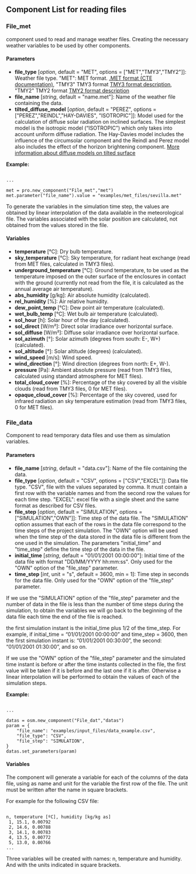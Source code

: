 ## Component List for reading files

### File_met

component used to read and manage weather files. Creating the necessary weather variables to be used by other components.

#### Parameters
- **file_type** [_option_, default = "MET", options = ["MET","TMY3","TMY2"]]: Weather file type. "MET": MET format. [.MET format (CTE documentation)](https://www.codigotecnico.org/pdf/Documentos/HE/20170202-DOC-DB-HE-0-Climas%20de%20referencia.pdf), "TMY3" TMY3 format [TMY3 format description](https://www.nrel.gov/docs/fy08osti/43156.pdf), "TMY2" TMY2 format [TMY2 format description](https://www.nrel.gov/docs/legosti/old/7668.pdf)
- **file_name** [_string_, default = "name.met"]: Name of the weather file containing the data. 
- **tilted_diffuse_model** [_option_, default = "PEREZ", options = ["PEREZ","REINDL","HAY-DAVIES", "ISOTROPIC"]]: Model used for the calculation of diffuse solar radiation on inclined surfaces. The simplest model is the isotropic model (“ISOTROPIC”) which only takes into account uniform diffuse radiation. The Hay-Davies model includes the influence of the circumsolar component and the Reindl and Perez model also includes the effect of the horizon brightening component. [More information about diffuse models on tilted surface](https://pvpmc.sandia.gov/modeling-guide/1-weather-design-inputs/plane-of-array-poa-irradiance/calculating-poa-irradiance/poa-sky-diffuse/)


**Example:**
<pre><code class="python">
...

met = pro.new_component("File_met","met")
met.parameter("file_name").value = "examples/met_files/sevilla.met"
</code></pre>

To generate the variables in the simulation time step, the values are obtained by linear interpolation of the data available in the meteorological file. The variables associated with the solar position are calculated, not obtained from the values stored in the file.

#### Variables
- **temperature** [°C]: Dry bulb temperature.
- **sky_temperature** [°C]: Sky temperature, for radiant heat exchange (read from MET files, calculated in TMY3 files).
- **underground_temperature** [°C]: Ground temperature, to be used as the temperature imposed on the outer surface of the enclosures in contact with the ground (currently not read from the file, it is calculated as the annual average air temperature).
- **abs_humidity** [g/kg]: Air absolute humidity (calculated).
- **rel_humidity** [%]: Air relative humidity.
- **dew_point_temp** [°C]: Dew point air temperature (calculated).
- **wet_bulb_temp** [°C]: Wet bulb air temperature (calculated).
- **sol_hour** [h]: Solar hour of the day (calculated).
- **sol_direct** [W/m²]: Direct solar irradiance over horizontal surface.
- **sol_diffuse** [W/m²]: Diffuse solar irradiance over horizontal surface.
- **sol_azimuth** [°]: Solar azimuth (degrees from south: E-, W+) (calculated).
- **sol_altitude** [°]: Solar altitude (degrees) (calculated).
- **wind_speed** [m/s]: Wind speed.
- **wind_direction** [°]: Wind direction (degrees from north: E+, W-).
- **pressure** [Pa]: Ambient absolute pressure (read from TMY3 files, calculated using standard atmosphere for MET files).
- **total_cloud_cover** [%]:  Percentage of the sky covered by all the visible clouds (read from TMY3 files, 0 for MET files).
- **opaque_cloud_cover** [%]: Percentage of the sky covered, used for infrared radiation an sky temperature estimation (read from TMY3 files, 0 for MET files).


### File_data

Component to read temporary data files and use them as simulation variables.

#### Parameters
- **file_name** [_string_, default = "data.csv"]: Name of the file containing the data.
- **file_type** [_option_, default = "CSV", options = ["CSV","EXCEL"]]: Data file type. "CSV", file with the values separated by comma. It must contain a first row with the variable names and from the second row the values for each time step. "EXCEL": excel file with a single sheet and the same format as described for CSV files.
- **file_step** [_option_, default = "SIMULATION", options = ["SIMULATION","OWN"]]: Time step of the data file. The "SIMULATION" option assumes that each of the rows in the data file correspond to the time steps of the project simulation. The "OWN" option will be used when the time step of the data stored in the data file is different from the one used in the simulation. The parameters "initial_time" and "time_step" define the time step of the data in the file.
- **initial_time** [_string_, default = "01/01/2001 00:00:00"]: Initial time of the data file with format "DD/MM/YYYY hh:mm:ss". Only used for the "OWN" option of the "file_step" parameter.
- **time_step** [_int_, unit = "s", default = 3600, min = 1]: Time step in seconds for the data file. Only used for the "OWN" option of the "file_step" parameter.

If we use the "SIMULATION" option of the "file_step" parameter and the number of data in the file is less than the number of time steps during the simulation, to obtain the variables we will go back to the beginning of the data file each time the end of the file is reached.

the first simulation instant is the initial_time plus 1/2 of the time_step. For example, if initial_time = “01/01/2001 00:00:00” and time_step = 3600, then the first simulation instant is: “01/01/2001 00:30:00”, the second: “01/01/2001 01:30:00”, and so on. 

If we use the "OWN" option of the "file_step" parameter and the simulated time instant is before or after the time instants collected in the file, the first value will be taken if it is before and the last one if it is after. Otherwise a linear interpolation will be performed to obtain the values of each of the simulation steps.

**Example:**
<pre><code class="python">
...

datas = osm.new_component("File_dat","datas")
param = {
    "file_name": "examples/input_files/data_example.csv",
    "file_type": "CSV",
    "file_step": "SIMULATION",
}
datas.set_parameters(param)
</code></pre>


#### Variables
The component will generate a variable for each of the columns of the data file, 
using as name and unit for the variable the first row of the file. 
The unit must be written after the name in square brackets.

For example for the following CSV file:

<pre><code class="Shell">
n, temperature [ºC], humidity [kg/kg as]
 1, 15.1, 0.00792
 2, 14.6, 0.00788
 3, 14.1, 0.00783
 4, 13.5, 0.00772
 5, 13.0, 0.00766
...
</code></pre>

Three variables will be created with names: n, temperature and humidity. And with the units indicated in square brackets.

